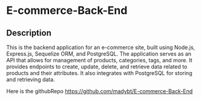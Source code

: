 # E-commerce-Back-End

## **Description**
This is the backend application for an e-commerce site, built using Node.js, Express.js, Sequelize ORM, and PostgreSQL. The application serves as an API that allows for management of products, categories, tags, and more. It provides endpoints to create, update, delete, and retrieve data related to products and their attributes. It also integrates with PostgreSQL for storing and retrieving data.


Here is the githubRepo 
https://github.com/madybt/E-commerce-Back-End